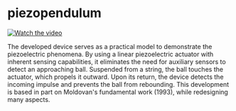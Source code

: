 # piezopendulum
[![Watch the video](https://raw.githubusercontent.com/julius-gun/piezopendulum/assets/piezopendulum_thumbnail.jpg)](https://raw.githubusercontent.com/julius-gun/piezopendulum/assets/piezopendulum.mp4)

The developed device serves as a practical model to demonstrate the piezoelectric phenomena.
By using a linear piezoelectric actuator with inherent sensing capabilities, it eliminates the need
for auxiliary sensors to detect an approaching ball. Suspended from a string, the ball touches
the actuator, which propels it outward. Upon its return, the device detects the incoming impulse
and prevents the ball from rebounding. This development is based in part on Moldovan's fundamental work (1993), 
while redesigning many aspects.